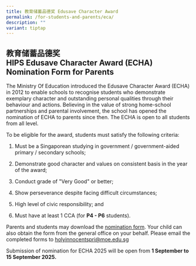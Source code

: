 ```yaml
---
title: 教育储蓄品德奖 Edusave Character Award
permalink: /for-students-and-parents/eca/
description: ""
variant: tiptap
---
```

<h2>教育储蓄品德奖 <br>HIPS Edusave Character Award (ECHA) Nomination Form for Parents</h2>
<p>The Ministry Of Education introduced the Edusave Character Award (ECHA)
in 2012 to enable schools to recognise students who demonstrate exemplary
character and outstanding personal qualities through their behaviour and
actions. Believing in the value of strong home-school partnerships and
parental involvement, the school has opened the nomination of ECHA to parents
since then. The ECHA is open to all students from all level.</p>
<p>To be eligible for the award, students must satisfy the following criteria:</p>
<ol data-tight="true" class="tight">
<li>
<p>Must be a Singaporean studying in government / government-aided primary
/ secondary schools;</p>
</li>
<li>
<p>Demonstrate good character and values on consistent basis in the year
of the award;</p>
</li>
<li>
<p>Conduct grade of "Very Good" or better;</p>
</li>
<li>
<p>Show perseverance despite facing difficult circumstances;</p>
</li>
<li>
<p>High level of civic responsibility; and</p>
</li>
<li>
<p>Must have at least 1 CCA (for <strong>P4 - P6</strong> students).</p>
</li>
</ol>
<p>Parents and students may download the <a href="https://for.edu.sg/echa-hips" rel="noopener nofollow" target="_blank">nomination form</a>. Your child can
also obtain the form from the general office on your behalf. Please email
the completed forms to <a href="mailto:holyinnocentspri@moe.edu.sg" rel="noopener noreferrer nofollow" target="_blank">holyinnocentspri@moe.edu.sg</a>
</p>
<p>Submission of nomination for ECHA 2025 will be open from <strong>1 September to 15 September 2025.</strong>
</p>